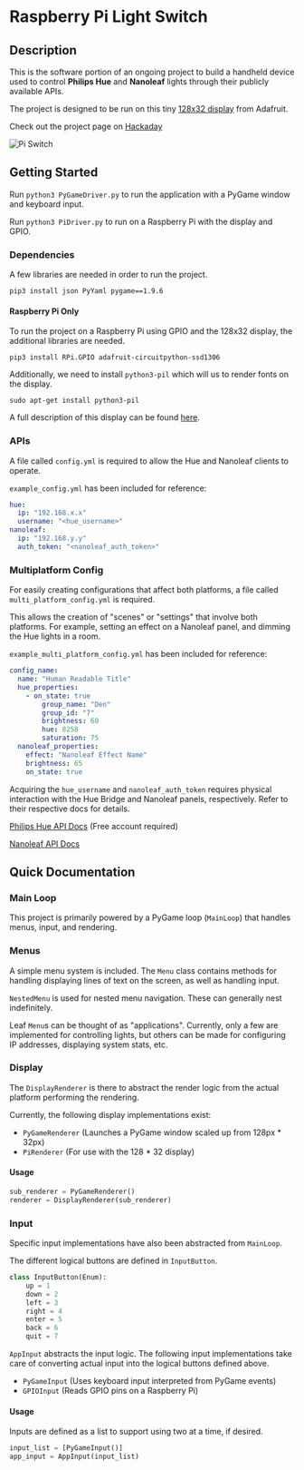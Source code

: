 # Raspberry Pi Light Switch

## Description

This is the software portion of an ongoing project to build a handheld device used to control **Philips Hue** and **Nanoleaf** lights through their publicly available APIs.

The project is designed to be run on this tiny [128x32 display](https://learn.adafruit.com/adafruit-pioled-128x32-mini-oled-for-raspberry-pi/overview)  from Adafruit.

Check out the project page on [Hackaday](https://hackaday.io/project/170825-raspberry-pi-huenanoleaf-light-switch)

![Pi Switch](readme_assets/pi_switch_1.gif "Logo Title Text 1")
## Getting Started 

Run `python3 PyGameDriver.py` to run the application with a PyGame window and keyboard input.

Run `python3 PiDriver.py` to run on a Raspberry Pi with the display and GPIO.

### Dependencies

A few libraries are needed in order to run the project.

`pip3 install json PyYaml pygame==1.9.6`

#### Raspberry Pi Only
To run the project on a Raspberry Pi using GPIO and the 128x32 display, the additional libraries are needed.

`pip3 install RPi.GPIO adafruit-circuitpython-ssd1306`

Additionally, we need to install `python3-pil` which will us to render fonts on the display.

`sudo apt-get install python3-pil`

A full description of this display can be found [here](https://learn.adafruit.com/adafruit-pioled-128x32-mini-oled-for-raspberry-pi/usage).


### APIs

A file called `config.yml` is required to allow the Hue and Nanoleaf clients to operate.

`example_config.yml` has been included for reference:

```yaml
hue:
  ip: "192.168.x.x"
  username: "<hue_username>"
nanoleaf:
  ip: "192.168.y.y"
  auth_token: "<nanoleaf_auth_token>"
```

### Multiplatform Config
For easily creating configurations that affect both platforms, a file called `multi_platform_config.yml` is required.

This allows the creation of "scenes" or "settings" that involve both platforms. For example, setting an effect on a Nanoleaf panel, and dimming the Hue lights in a room.

`example_multi_platform_config.yml` has been included for reference:

```yaml
config_name:
  name: "Human Readable Title"
  hue_properties:
    - on_state: true
        group_name: "Den"
        group_id: "7"
        brightness: 60
        hue: 8258
        saturation: 75
  nanoleaf_properties:
    effect: "Nanoleaf Effect Name"
    brightness: 65
    on_state: true
```

Acquiring the `hue_username` and `nanoleaf_auth_token` requires physical interaction with the Hue Bridge and Nanoleaf panels, respectively. Refer to their respective docs for details.

[Philips Hue API Docs](https://developers.meethue.com/develop/hue-api/) (Free account required)

[Nanoleaf API Docs](https://documenter.getpostman.com/view/1559645/RW1gEcCH?version=latest)

## Quick Documentation

### Main Loop

This project is primarily powered by a PyGame loop (`MainLoop`) that handles menus, input, and rendering.

### Menus
A simple menu system is included. The `Menu` class contains methods for handling displaying lines of text on the screen, as well as handling input.

`NestedMenu` is used for nested menu navigation. These can generally nest indefinitely.

Leaf `Menu`s can be thought of as "applications". Currently, only a few are implemented for controlling lights, but others can be made for configuring IP addresses, displaying system stats, etc.

### Display

The `DisplayRenderer` is there to abstract the render logic from the actual platform performing the rendering.

Currently, the following display implementations exist:

- `PyGameRenderer` (Launches a PyGame window scaled up from 128px * 32px)
- `PiRenderer` (For use with the 128 * 32 display)

#### Usage
```python
sub_renderer = PyGameRenderer()
renderer = DisplayRenderer(sub_renderer)
```

### Input

Specific input implementations have also been abstracted from `MainLoop`.

The different logical buttons are defined in `InputButton`.

```python
class InputButton(Enum):
    up = 1
    down = 2
    left = 3
    right = 4
    enter = 5
    back = 6
    quit = 7
```

`AppInput` abstracts the input logic. The following input implementations take care of converting actual input into the logical buttons defined above.

- `PyGameInput` (Uses keyboard input interpreted from PyGame events)
- `GPIOInput` (Reads GPIO pins on a Raspberry Pi)

#### Usage
Inputs are defined as a list to support using two at a time, if desired.
```python
input_list = [PyGameInput()]
app_input = AppInput(input_list)
```
